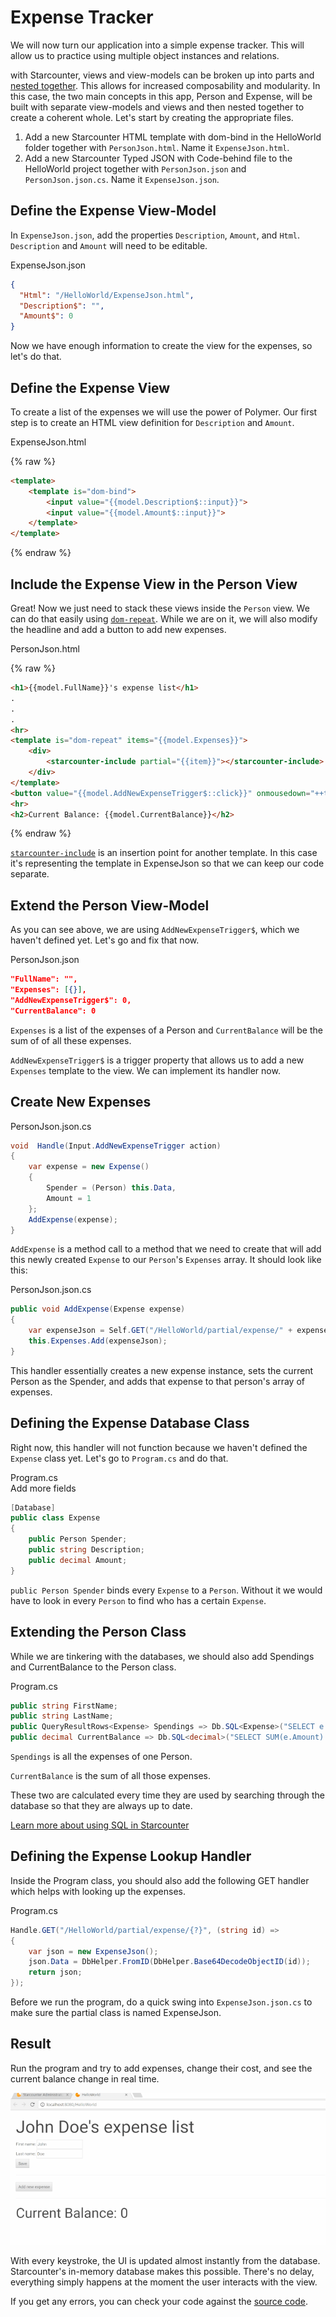 # Expense Tracker

We will now turn our application into a simple expense tracker. This will allow us to practice using multiple object instances and relations.

with Starcounter, views and view-models can be broken up into parts and [nested together](/guides/web-apps/html-views/#using-partials). This allows for increased composability and modularity. In this case, the two main concepts in this app, Person and Expense, will be built with separate view-models and views and then nested together to create a coherent whole. Let's start by creating the appropriate files.

1. Add a new Starcounter HTML template with dom-bind in the HelloWorld folder together with `PersonJson.html`. Name it `ExpenseJson.html`.
2. Add a new Starcounter Typed JSON with Code-behind file to the HelloWorld project together with `PersonJson.json` and `PersonJson.json.cs`. Name it `ExpenseJson.json`.

## Define the Expense View-Model

In `ExpenseJson.json`, add the properties `Description`, `Amount`, and `Html`. `Description` and `Amount` will need to be editable.

<div class="code-name">ExpenseJson.json</div>

```json
{
  "Html": "/HelloWorld/ExpenseJson.html",
  "Description$": "",
  "Amount$": 0
}
```
Now we have enough information to create the view for the expenses, so let's do that.

## Define the Expense View

To create a list of the expenses we will use the power of Polymer. Our first step is to create an HTML view definition for `Description` and `Amount`.

<div class="code-name">ExpenseJson.html</div>

{% raw %}
```html
<template>
    <template is="dom-bind">
        <input value="{{model.Description$::input}}">
        <input value="{{model.Amount$::input}}">
    </template>
</template>
```
{% endraw %}


## Include the Expense View in the Person View

Great! Now we just need to stack these views inside the `Person` view. We can do that easily using [`dom-repeat`](https://www.polymer-project.org/1.0/docs/api/dom-repeat). While we are on it, we will also modify the headline and add a button to add new expenses.

<div class="code-name">PersonJson.html</div>

{% raw %}
```html
<h1>{{model.FullName}}'s expense list</h1>
.
.
.
<hr>
<template is="dom-repeat" items="{{model.Expenses}}">
    <div>
        <starcounter-include partial="{{item}}"></starcounter-include>
    </div>
</template>
<button value="{{model.AddNewExpenseTrigger$::click}}" onmousedown="++this.value">Add new expense</button>
<hr>
<h2>Current Balance: {{model.CurrentBalance}}</h2>
```
{% endraw %}

[`starcounter-include`](https://github.com/Starcounter/starcounter-include) is an insertion point for another template. In this case it's representing the template in ExpenseJson so that we can keep our code separate.

## Extend the Person View-Model

As you can see above, we are using `AddNewExpenseTrigger$`, which we haven't defined yet. Let's go and fix that now.

<div class="code-name">PersonJson.json</div>

```json
"FullName": "",
"Expenses": [{}],
"AddNewExpenseTrigger$": 0,
"CurrentBalance": 0
```

`Expenses` is a list of the expenses of a Person and `CurrentBalance` will be the sum of of all these expenses.

`AddNewExpenseTrigger$` is a trigger property that allows us to add a new `Expenses` template to the view. We can implement its handler now.

## Create New Expenses

<div class="code-name">PersonJson.json.cs</div>

```cs
void  Handle(Input.AddNewExpenseTrigger action)
{
    var expense = new Expense()
    {
        Spender = (Person) this.Data,
        Amount = 1
    };
    AddExpense(expense);
}
```
`AddExpense` is a method call to a method that we need to create that will add this newly created `Expense` to our `Person`'s `Expenses` array. It should look like this:

<div class="code-name">PersonJson.json.cs</div>

```cs
public void AddExpense(Expense expense)
{
    var expenseJson = Self.GET("/HelloWorld/partial/expense/" + expense.GetObjectID());
    this.Expenses.Add(expenseJson);
}
```

This handler essentially creates a new expense instance, sets the current Person as the Spender, and adds that expense to that person's array of expenses.

## Defining the Expense Database Class

Right now, this handler will not function because we haven't defined the `Expense` class yet. Let's go to `Program.cs` and do that.

<div class="code-name">Program.cs</div><div class="code-name code-title">Add more fields</div>

```cs
[Database]
public class Expense
{
    public Person Spender;
    public string Description;
    public decimal Amount;
}
```
`public Person Spender` binds every `Expense` to a `Person`. Without it we would have to look in every `Person` to find who has a certain `Expense`.

## Extending the Person Class

While we are tinkering with the databases, we should also add Spendings and CurrentBalance to the Person class.

<div class="code-name">Program.cs</div>

```cs
public string FirstName;
public string LastName;
public QueryResultRows<Expense> Spendings => Db.SQL<Expense>("SELECT e FROM HelloWorld.Expense e WHERE e.Spender = ?", this);
public decimal CurrentBalance => Db.SQL<decimal>("SELECT SUM(e.Amount) FROM HelloWorld.Expense e WHERE e.Spender = ?", this).First;
```

`Spendings` is all the expenses of one Person.

`CurrentBalance` is the sum of all those expenses.

These two are calculated every time they are used by searching through the database so that they are always up to date.

<aside class="read-more">
    <a href="/guides/SQL/">Learn more about using SQL in Starcounter</a>
</aside>

## Defining the Expense Lookup Handler

Inside the Program class, you should also add the following GET handler which helps with looking up the expenses.

<div class="code-name">Program.cs</div>

```cs
Handle.GET("/HelloWorld/partial/expense/{?}", (string id) =>
{
    var json = new ExpenseJson();
    json.Data = DbHelper.FromID(DbHelper.Base64DecodeObjectID(id));
    return json;
});
```

Before we run the program, do a quick swing into `ExpenseJson.json.cs` to make sure the partial class is named ExpenseJson.

## Result

Run the program and try to add expenses, change their cost, and see the current balance change in real time.

![part 5 gif](/assets/Part5resized.gif)

With every keystroke, the UI is updated almost instantly from the database. Starcounter's in-memory database makes this possible. There's no delay, everything simply happens at the moment the user interacts with the view.

If you get any errors, you can check your code against the [source code](https://github.com/StarcounterApps/HelloWorld/commit/b382363636c865dce8f1beb3c886e738cc630a08).
